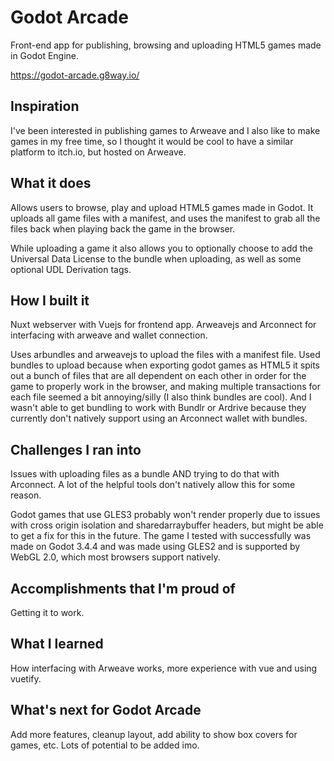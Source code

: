 # Godot Arcade

Front-end app for publishing, browsing and uploading HTML5 games made in Godot Engine.

https://godot-arcade.g8way.io/

## Inspiration

I've been interested in publishing games to Arweave and I also like to make games in my free time, so I thought it would be cool to have a similar platform to itch.io, but hosted on Arweave.

## What it does

Allows users to browse, play and upload HTML5 games made in Godot. It uploads all game files with a manifest, and uses the manifest to grab all the files back when playing back the game in the browser.

While uploading a game it also allows you to optionally choose to add the Universal Data License to the bundle when uploading, as well as some optional UDL Derivation tags.

## How I built it

Nuxt webserver with Vuejs for frontend app. Arweavejs and Arconnect for interfacing with arweave and wallet connection.

Uses arbundles and arweavejs to upload the files with a manifest file. Used bundles to upload because when exporting godot games as HTML5 it spits out a bunch of files that are all dependent on each other in order for the game to properly work in the browser, and making multiple transactions for each file seemed a bit annoying/silly (I also think bundles are cool). And I wasn't able to get bundling to work with Bundlr or Ardrive because they currently don't natively support using an Arconnect wallet with bundles.

## Challenges I ran into

Issues with uploading files as a bundle AND trying to do that with Arconnect. A lot of the helpful tools don't natively allow this for some reason.

Godot games that use GLES3 probably won't render properly due to issues with cross origin isolation and sharedarraybuffer headers, but might be able to get a fix for this in the future. The game I tested with successfully was made on Godot 3.4.4 and was made using GLES2 and is supported by WebGL 2.0, which most browsers support natively.

## Accomplishments that I'm proud of

Getting it to work.

## What I learned

How interfacing with Arweave works, more experience with vue and using vuetify.

## What's next for Godot Arcade

Add more features, cleanup layout, add ability to show box covers for games, etc. Lots of potential to be added imo.
